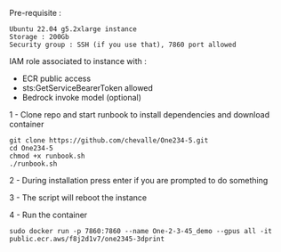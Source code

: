 Pre-requisite :

```
Ubuntu 22.04 g5.2xlarge instance
Storage : 200Gb
Security group : SSH (if you use that), 7860 port allowed 
```

IAM role associated to instance with : 

- ECR public access
- sts:GetServiceBearerToken allowed
- Bedrock invoke model (optional)


1 - Clone repo and start runbook to install dependencies and download container 

```
git clone https://github.com/chevalle/One234-5.git
cd One234-5
chmod +x runbook.sh
./runbook.sh
```

2 - During installation press enter if you are prompted to do something 

3 - The script will reboot the instance

4 - Run the container 

```
sudo docker run -p 7860:7860 --name One-2-3-45_demo --gpus all -it public.ecr.aws/f8j2d1v7/one2345-3dprint
```
